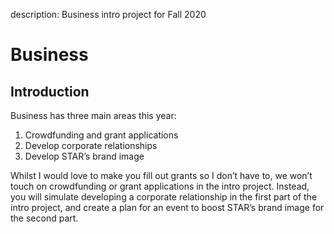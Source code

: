 description: Business intro project for Fall 2020

# Business

## Introduction

Business has three main areas this year:
1) Crowdfunding and grant applications
2) Develop corporate relationships
3) Develop STAR’s brand image

Whilst I would love to make you fill out grants so I don’t have to, we won’t touch on crowdfunding or grant applications in the intro project. Instead, you will simulate developing a corporate relationship in the first part of the intro project, and create a plan for an event to boost STAR’s brand image for the second part.

